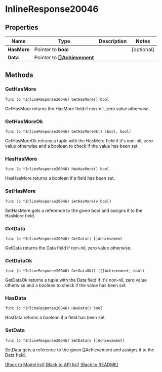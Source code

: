 # InlineResponse20046

## Properties

Name | Type | Description | Notes
------------ | ------------- | ------------- | -------------
**HasMore** | Pointer to **bool** |  | [optional] 
**Data** | Pointer to [**[]Achievement**](Achievement.md) |  | 

## Methods

### GetHasMore

`func (o *InlineResponse20046) GetHasMore() bool`

GetHasMore returns the HasMore field if non-nil, zero value otherwise.

### GetHasMoreOk

`func (o *InlineResponse20046) GetHasMoreOk() (bool, bool)`

GetHasMoreOk returns a tuple with the HasMore field if it's non-nil, zero value otherwise
and a boolean to check if the value has been set.

### HasHasMore

`func (o *InlineResponse20046) HasHasMore() bool`

HasHasMore returns a boolean if a field has been set.

### SetHasMore

`func (o *InlineResponse20046) SetHasMore(v bool)`

SetHasMore gets a reference to the given bool and assigns it to the HasMore field.

### GetData

`func (o *InlineResponse20046) GetData() []Achievement`

GetData returns the Data field if non-nil, zero value otherwise.

### GetDataOk

`func (o *InlineResponse20046) GetDataOk() ([]Achievement, bool)`

GetDataOk returns a tuple with the Data field if it's non-nil, zero value otherwise
and a boolean to check if the value has been set.

### HasData

`func (o *InlineResponse20046) HasData() bool`

HasData returns a boolean if a field has been set.

### SetData

`func (o *InlineResponse20046) SetData(v []Achievement)`

SetData gets a reference to the given []Achievement and assigns it to the Data field.


[[Back to Model list]](../README.md#documentation-for-models) [[Back to API list]](../README.md#documentation-for-api-endpoints) [[Back to README]](../README.md)


